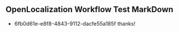 ## OpenLocalization Workflow Test MarkDown
* 6fb0d61e-e8f8-4843-9112-dacfe55a185f thanks!

<!--HONumber=Jul16_HO2-->



